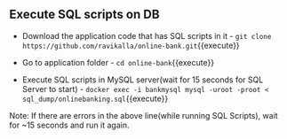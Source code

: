 ## Execute SQL scripts on DB

* Download the application code that has SQL scripts in it -
`git clone https://github.com/ravikalla/online-bank.git`{{execute}}

* Go to application folder -
`cd online-bank`{{execute}}

* Execute SQL scripts in MySQL server(wait for 15 seconds for SQL Server to start) -
`docker exec -i bankmysql mysql -uroot -proot < sql_dump/onlinebanking.sql`{{execute}}

Note: If there are errors in the above line(while running SQL Scripts), wait for ~15 seconds and run it again.
